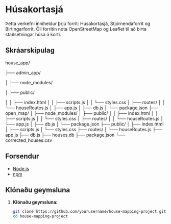 # Húsakortasjá

Þetta verkefni inniheldur þrjú forrit: Húsakortasjá, Stjórnendaforrit og Birtingarforrit. Öll forritin nota OpenStreetMap og Leaflet til að birta staðsetningar húsa á korti.

## Skráarskipulag
house_app/

├── admin_app/

│   ├── node_modules/

│   ├── public/

│   │   ├── index.html
│   │   ├── scripts.js
│   │   └── styles.css
│   ├── routes/
│   │   └── houseRoutes.js
│   ├── app.js
│   ├── db.js
│   └── package.json
├── open_map/
│   ├── node_modules/
│   ├── public/
│   │   ├── index.html
│   │   ├── scripts.js
│   │   └── styles.css
│   ├── routes/
│   │   └── houseRoutes.js
│   ├── app.js
│   ├── db.js
│   └── package.json
├── public/
│   ├── index.html
│   ├── scripts.js
│   └── styles.css
├── routes/
│   └── houseRoutes.js
├── app.js
├── db.js
├── houses.db
├── package.json
└── corrected_houses.csv




## Forsendur

- [Node.js](https://nodejs.org/) 
- [npm](https://www.npmjs.com/) 

## Klónaðu geymsluna

1. **Klónaðu geymsluna:**
   ```bash
   git clone https://github.com/yourusername/house-mapping-project.git
   cd house-mapping-project
